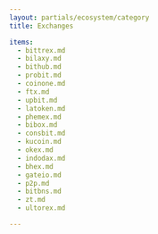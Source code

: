 ```yaml
---
layout: partials/ecosystem/category
title: Exchanges

items:
  - bittrex.md
  - bilaxy.md
  - bithub.md
  - probit.md
  - coinone.md
  - ftx.md
  - upbit.md
  - latoken.md
  - phemex.md
  - bibox.md
  - consbit.md
  - kucoin.md
  - okex.md
  - indodax.md
  - bhex.md
  - gateio.md
  - p2p.md
  - bitbns.md
  - zt.md
  - ultorex.md

---
```

